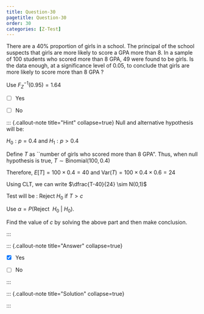 ```yaml
---
title: Question-30 
pagetitle: Question-30
order: 30
categories: [Z-Test]
---
```

There are a $40\%$ proportion of girls in a school. The principal of the school suspects that girls are more likely to score a GPA more than 8. In a sample of 100 students who scored more than 8 GPA, 49 were found to be girls. Is the data enough, at a significance level of 0.05, to conclude that girls are more likely to score more than 8 GPA $?$

Use $F_Z^{-1}(0.95) = 1.64$  

- [ ] Yes
  
- [ ] No

  

::: {.callout-note title="Hint" collapse=true}
Null and alternative hypothesis will be:

$H_0 : p = 0.4$ and $H_1 : p > 0.4$

Define $T$ as ``number of girls who scored more than 8 GPA". 
Thus, when null hypothesis is true, $T \sim \text{Binomial}\left(100, 0.4\right)$

Therefore, $E[T] = 100 \times 0.4 = 40$ and $\text{Var}(T) = 100 \times 0.4 \times 0.6 = 24$

Using CLT, we can write $\dfrac{T-40}{24} \sim N(0,1)$

Test will be : Reject $H_0$ if 
$T > c$

Use $\alpha = P\left(\text{Reject}~~ H_0 ~|~ H_0 \right)$.

Find the value of $c$ by solving the above part and then make conclusion.




:::

::: {.callout-note title="Answer" collapse=true}
- [x] Yes
  
- [ ] No

  

:::

::: {.callout-note title="Solution" collapse=true}

:::